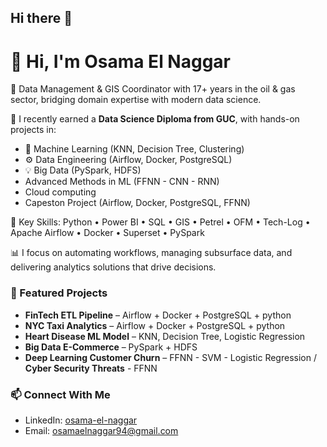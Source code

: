 ## Hi there 👋
# 👋 Hi, I'm Osama El Naggar

🚀 Data Management & GIS Coordinator with 17+ years in the oil & gas sector, bridging domain expertise with modern data science.

🧠 I recently earned a **Data Science Diploma from GUC**, with hands-on projects in:
- 🧪 Machine Learning (KNN, Decision Tree, Clustering)
- ⚙️ Data Engineering (Airflow, Docker, PostgreSQL)
- 💡 Big Data (PySpark, HDFS)
- Advanced Methods in ML (FFNN - CNN - RNN)
- Cloud computing
- Capeston Project (Airflow, Docker, PostgreSQL, FFNN)

💼 Key Skills:
Python • Power BI • SQL • GIS • Petrel • OFM • Tech-Log • Apache Airflow • Docker • Superset • PySpark

📊 I focus on automating workflows, managing subsurface data, and delivering analytics solutions that drive decisions.

### 📌 Featured Projects
- **FinTech ETL Pipeline** – Airflow + Docker + PostgreSQL + python
- **NYC Taxi Analytics** – Airflow + Docker + PostgreSQL + python
- **Heart Disease ML Model** – KNN, Decision Tree, Logistic Regression
- **Big Data E-Commerce** – PySpark + HDFS
- **Deep Learning Customer Churn** – FFNN - SVM - Logistic Regression / **Cyber Security Threats** - FFNN

### 📫 Connect With Me
- LinkedIn: [osama-el-naggar](https://www.linkedin.com/in/osama-el-naggar)
- Email: osamaelnaggar94@gmail.com

<!--
**Osamaelnaggar/Osamaelnaggar** is a ✨ _special_ ✨ repository because its `README.md` (this file) appears on your GitHub profile.

Here are some ideas to get you started:

- 🔭 I’m currently working on ...
- 🌱 I’m currently learning ...
- 👯 I’m looking to collaborate on ...
- 🤔 I’m looking for help with ...
- 💬 Ask me about ...
- 📫 How to reach me: ...
- 😄 Pronouns: ...
- ⚡ Fun fact: ...
-->
